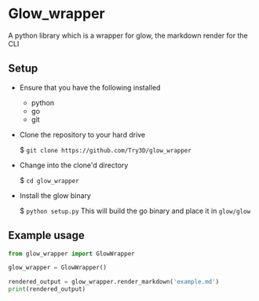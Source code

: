 # Glow_wrapper
A python library which is a wrapper for glow, the markdown render for the CLI

## Setup
- Ensure that you have the following installed
    - python
    - go
    - git
- Clone the repository to your hard drive

    $ `git clone https://github.com/Try3D/glow_wrapper`
- Change into the clone'd directory

    $ `cd glow_wrapper`
- Install the glow binary

    $ `python setup.py`
This will build the go binary and place it in `glow/glow`

## Example usage

```python
from glow_wrapper import GlowWrapper

glow_wrapper = GlowWrapper()

rendered_output = glow_wrapper.render_markdown('example.md')
print(rendered_output)
```

